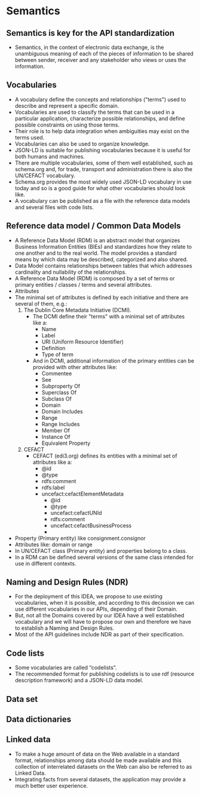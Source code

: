 # Semantics

## Semantics is key for the API standardization
- Semantics, in the context of electronic data exchange, is the unambiguous meaning of
each of the pieces of information to be shared between sender, receiver and any stakeholder
who views or uses the information.
## Vocabularies
- A vocabulary define the concepts and relationships ("terms") used to describe and represent a specific domain.
- Vocabularies are used to classify the terms that can be used in a particular application, characterize possible relationships, and define possible constraints on using those terms.
- Their role is to help data integration when ambiguities may exist on the terms used.
- Vocabularies can also be used to organize knowledge. 
- JSON-LD is suitable for publishing vocabularies because it is useful for both humans and machines.
- There are multiple vocabularies, some of them well established, such as schema.org and, for trade, transport and administration there is also the UN/CEFACT vocabulary.
- Schema.org provides the most widely used JSON-LD vocabulary in use today and so is a good guide for what other vocabularies should look like.
- A vocabulary can be published as a file with the reference data models and several files with code lists.
## Reference data model / Common Data Models
- A Reference Data Model (RDM) is an abstract model that organizes Business Information Entities (BIEs) and standardizes how they relate to one another and to the real world. The model provides a standard means by which data may be described, categorized and also shared.
- Data Model contains relationships between tables that which addresses cardinality and nullability of the relationships. 
- A Reference Data Model (RDM) is composed by a set of terms or primary entities / classes / terms and several attributes. 
- Attributes 
- The minimal set of attributes is defined by each initiative and there are several of them, e.g.:
  1. The Dublin Core Metadata Initiative (DCMI).
      - The DCMI define their "terms" with a minimal set of attributes like a:
        - Name
        - Label
        - URI (Uniform Resource Identifier)
        - Definition
        - Type of term
      - And in DCMI, additional information of the primary entities can be provided with other attributes like:
        - Commentee
        - See
        - Subproperty Of
        - Superclass Of
        - Subclass Of
        - Domain
        - Domain Includes
        - Range
        - Range Includes
        - Member Of
        - Instance Of
        - Equivalent Property
  2. CEFACT
      - CEFACT (edi3.org) defines its entities with a minimal set of attributes like a:
        - @id
        - @type
        - rdfs:comment
        - rdfs:label
        - uncefact:cefactElementMetadata
          - @id
          - @type
          - uncefact:cefactUNId
          - rdfs:comment
          - uncefact:cefactBusinessProcess
          - 
- Property (Primary entity) like consignment.consignor
- Attributes like: domain or range
- In UN/CEFACT class (Primary entity) and properties belong to a class.
- In a RDM can be defined several versions of the same class intended for use in different contexts.
## Naming and Design Rules (NDR)
- For the deployment of this IDEA, we propose to use existing vocabularies, when it is possible, and according to this decission we can use different vocabularies in our APIs, depending of their Domain. 
- But, not all the Domains covered by our IDEA have a well established vocabulary and we will have to propose our own and therefore we have to establish a Naming and Design Rules.
- Most of the API guidelines include NDR as part of their specification.    
## Code lists
- Some vocabularies are called “codelists”.
- The recommended format for publishing codelists is to use rdf (resource description framework) and a JSON-LD data model.

## Data set
## Data dictionaries
## Linked data
- To make a huge amount of data on the Web available in a standard format, relationships among data should be made available and this collection of interrelated datasets on the Web can also be referred to as Linked Data.
- Integrating facts from several datasets, the application may provide a much better user experience.
